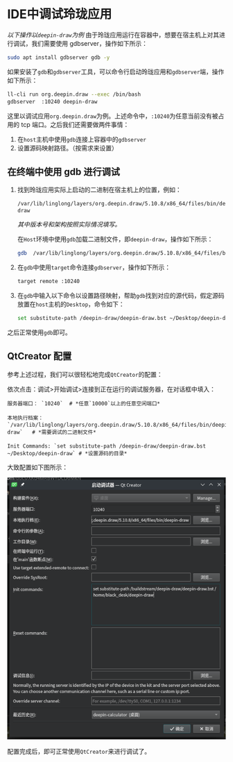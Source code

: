 # IDE中调试玲珑应用

_以下操作以`deepin-draw`为例_
由于玲珑应用运行在容器中，想要在宿主机上对其进行调试，我们需要使用 gdbserver，操作如下所示：

```bash
sudo apt install gdbserver gdb -y
```

如果安装了`gdb`和`gdbserver`工具，可以命令行启动玲珑应用和`gdbserver`端，操作如下所示：

```bash
ll-cli run org.deepin.draw --exec /bin/bash
gdbserver  :10240 deepin-draw
```

这里以调试应用`org.deepin.draw`为例。上述命令中，`:10240`为任意当前没有被占用的 tcp 端口。之后我们还需要做两件事情：

1. 在`host`主机中使用`gdb`连接上容器中的`gdbserver`
2. 设置源码映射路径。（按需求来设置）

## 在终端中使用 gdb 进行调试

1. 找到玲珑应用实际上启动的二进制在宿主机上的位置，例如：

   ```text
   /var/lib/linglong/layers/org.deepin.draw/5.10.8/x86_64/files/bin/deepin-draw
   ```

   _其中版本号和架构按照实际情况填写。_

   在`Host`环境中使用`gdb`加载二进制文件，即`deepin-draw`，操作如下所示：

   ```bash
   gdb  /var/lib/linglong/layers/org.deepin.draw/5.10.8/x86_64/files/bin/deepin-draw
   ```

2. 在`gdb`中使用`target`命令连接`gdbserver`，操作如下所示：

   ```bash
   target remote :10240
   ```

3. 在`gdb`中输入以下命令以设置路径映射，帮助`gdb`找到对应的源代码，假定源码放置在`host`主机的`Desktop`，命令如下：

   ```bash
   set substitute-path /deepin-draw/deepin-draw.bst ~/Desktop/deepin-draw
   ```

之后正常使用`gdb`即可。

## QtCreator 配置

参考上述过程，我们可以很轻松地完成`QtCreator`的配置：

依次点击：调试>开始调试>连接到正在运行的调试服务器，在对话框中填入：

```text
服务器端口： `10240`  # *任意`10000`以上的任意空闲端口*

本地执行档案：`/var/lib/linglong/layers/org.deepin.draw/5.10.8/x86_64/files/bin/deepin-draw`   # *需要调试的二进制文件*

Init Commands: `set substitute-path /deepin-draw/deepin-draw.bst ~/Desktop/deepin-draw` # *设置源码的目录*
```

大致配置如下图所示：

![qt-creator](images/qt-creator.png)

配置完成后，即可正常使用`QtCreator`来进行调试了。
